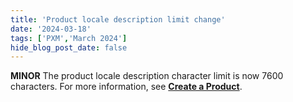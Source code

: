 ```yaml
---
title: 'Product locale description limit change'
date: '2024-03-18'
tags: ['PXM','March 2024']
hide_blog_post_date: false
---
```

**MINOR** The product locale description character limit is now 7600 characters. For more information, see **[Create a Product](https://elasticpath.dev/docs/pxm/products/ep-pxm-products-api/create-a-product)**.
